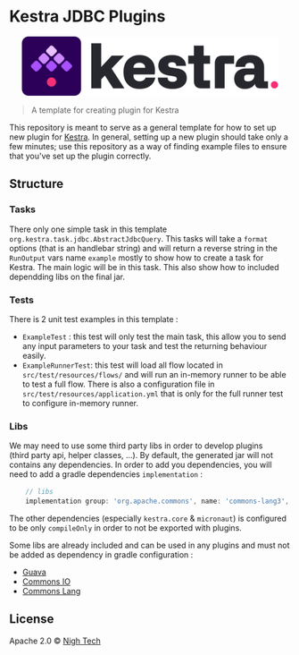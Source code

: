 # Kestra JDBC Plugins

<p align="center">
  <img width="460" src="https://github.com/kestra-io/kestra/raw/master/ui/src/assets/logo.svg?sanitize=true"  alt="Kestra workflow orchestrator" />
</p>

> A template for creating plugin for Kestra

This repository is meant to serve as a general template for how to set up new plugin for 
[Kestra](https://github.com/kestra-io/kestra). In general, setting up a new plugin should 
take only a few minutes; use this repository as a way of finding example files to ensure 
that you've set up the plugin correctly.

## Structure 

### Tasks
There only one simple task in this template `org.kestra.task.jdbc.AbstractJdbcQuery`. 
This tasks will take a `format` options (that is an handlebar string) and will return 
a reverse string in the `RunOutput` vars name `example` mostly to show how to create 
a task for Kestra. The main logic will be in this task. This also show how to included 
dependding libs on the final jar.

### Tests
There is 2 unit test examples in this template : 
- `ExampleTest` : this test will only test the main task, this allow you to send any input 
parameters to your task and test the returning behaviour easily.
- `ExampleRunnerTest`: this test will load all flow located in `src/test/resources/flows/`
and will run an in-memory runner to be able to test a full flow. There is also a 
configuration file in `src/test/resources/application.yml` that is only for the full runner 
test to configure in-memory runner.

### Libs
We may need to use some third party libs in order to develop plugins  
(third party api, helper classes, ...). By default, the generated jar will not contains 
any dependencies. In order to add you dependencies, you will need to add a gradle 
dependencies `implementation` :  
```groovy
    // libs
    implementation group: 'org.apache.commons', name: 'commons-lang3', version: '3.9'
``` 
The other dependencies (especially `kestra.core` & `micronaut`) is configured to be only `compileOnly` 
in order to not be exported with plugins.

Some libs are already included and can be used in any plugins and must not be added as 
dependency in gradle configuration :
* [Guava](https://github.com/google/guava) 
* [Commons IO](https://commons.apache.org/proper/commons-io/)
* [Commons Lang](https://commons.apache.org/proper/commons-lang/)


## License
Apache 2.0 © [Nigh Tech](https://nigh.tech)
